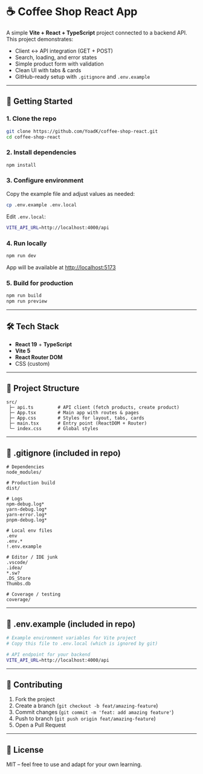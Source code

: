 # ☕ Coffee Shop React App

A simple **Vite + React + TypeScript** project connected to a backend API.  
This project demonstrates:
- Client ↔ API integration (GET + POST)
- Search, loading, and error states
- Simple product form with validation
- Clean UI with tabs & cards
- GitHub-ready setup with `.gitignore` and `.env.example`

---

## 🚀 Getting Started

### 1. Clone the repo
```bash
git clone https://github.com/YoadK/coffee-shop-react.git
cd coffee-shop-react
```

### 2. Install dependencies
```bash
npm install
```

### 3. Configure environment
Copy the example file and adjust values as needed:
```bash
cp .env.example .env.local
```

Edit `.env.local`:
```bash
VITE_API_URL=http://localhost:4000/api
```

### 4. Run locally
```bash
npm run dev
```
App will be available at [http://localhost:5173](http://localhost:5173)

### 5. Build for production
```bash
npm run build
npm run preview
```

---

## 🛠 Tech Stack
- **React 19** + **TypeScript**
- **Vite 5**
- **React Router DOM**
- CSS (custom)

---

## 📂 Project Structure
```
src/
 ├─ api.ts         # API client (fetch products, create product)
 ├─ App.tsx        # Main app with routes & pages
 ├─ App.css        # Styles for layout, tabs, cards
 ├─ main.tsx       # Entry point (ReactDOM + Router)
 └─ index.css      # Global styles
```

---

## 📄 .gitignore (included in repo)
```gitignore
# Dependencies
node_modules/

# Production build
dist/

# Logs
npm-debug.log*
yarn-debug.log*
yarn-error.log*
pnpm-debug.log*

# Local env files
.env
.env.*
!.env.example

# Editor / IDE junk
.vscode/
.idea/
*.sw?
.DS_Store
Thumbs.db

# Coverage / testing
coverage/
```

---

## 📄 .env.example (included in repo)
```bash
# Example environment variables for Vite project
# Copy this file to .env.local (which is ignored by git)

# API endpoint for your backend
VITE_API_URL=http://localhost:4000/api
```

---

## 🤝 Contributing
1. Fork the project  
2. Create a branch (`git checkout -b feat/amazing-feature`)  
3. Commit changes (`git commit -m 'feat: add amazing feature'`)  
4. Push to branch (`git push origin feat/amazing-feature`)  
5. Open a Pull Request  

---

## 📜 License
MIT – feel free to use and adapt for your own learning.
